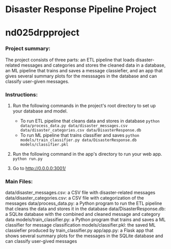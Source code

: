 # Disaster Response Pipeline Project
# nd025drpproject

### Project summary:
The project consists of three parts: an ETL pipeline that loads disaster-related messages and categories and stores the cleaned data in a database, an ML pipeline that trains and saves a message classiefier, and an app that gives several summary plots for the messsages in the database and can classify user-given messages.

### Instructions:
1. Run the following commands in the project's root directory to set up your database and model.

    - To run ETL pipeline that cleans data and stores in database
        `python data/process_data.py data/disaster_messages.csv data/disaster_categories.csv data/DisasterResponse.db`
    - To run ML pipeline that trains classifier and saves
        `python models/train_classifier.py data/DisasterResponse.db models/classifier.pkl`

2. Run the following command in the app's directory to run your web app.
    `python run.py`

3. Go to http://0.0.0.0:3001/

### Main Files:

data/disaster_messages.csv: a CSV file with disaster-related messages
data/disaster_categories.csv: a CSV file with categorization of the messages
data/process_data.py: a Python program to run the ETL pipeline that cleans the data and stores it in the database
data/DisasterResponse.db: a SQLite database with the combined and cleaned message and category data
models/train_classifier.py: a Python program that trains and saves a ML classifier for message classification
models/classifier.pkl: the saved ML classiefier produced by train_classifier.py
app/app.py: a Flask app that shows several summary plots for the messages in the SQLite database and can classify user-gived messages

